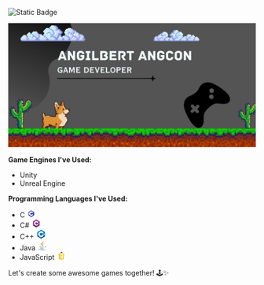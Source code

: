 ![Static Badge](https://img.shields.io/badge/https%3A%2F%2Fimg.shields.io%2Fbadge%2Fany_text-you_like-blue)



<img src="https://github.com/FafaAngs/FafaAngs/raw/main/Overview%20banner.png" alt="Overview Banner" width="1000">

**Game Engines I've Used:**
- Unity
- Unreal Engine
  
**Programming Languages I've Used:**
- C <img src="https://github.com/FafaAngs/FafaAngs/blob/main/CLogo.png" alt="C Logo" width="20">
- C# <img src="https://github.com/FafaAngs/FafaAngs/blob/main/C%23logo.png" alt="C# Logo" width="20">
- C++ <img src="https://github.com/FafaAngs/FafaAngs/blob/main/C%2B%2BLogo.png" alt="C++ Logo" width="20">
- Java <img src="https://github.com/FafaAngs/FafaAngs/blob/main/JavaLogo.png" alt="Java Logo" width="20">
- JavaScript <img src="https://github.com/FafaAngs/FafaAngs/blob/main/jslogo.png" alt="JavaScript Logo" width="20">



    
Let's create some awesome games together! 🕹️✨
<!--
**FafaAngs/FafaAngs** is a ✨ _special_ ✨ repository because its `README.md` (this file) appears on your GitHub profile.

Here are some ideas to get you started:

- 🔭 I’m currently working on ...
- 🌱 I’m currently learning ...
- 👯 I’m looking to collaborate on ...
- 🤔 I’m looking for help with ...
- 💬 Ask me about ...
- 📫 How to reach me: ...
- 😄 Pronouns: ...
- ⚡ Fun fact: ...
-->
